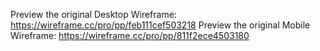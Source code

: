 Preview the original Desktop Wireframe: https://wireframe.cc/pro/pp/feb111cef503218
Preview the original Mobile Wireframe: https://wireframe.cc/pro/pp/811f2ece4503180
